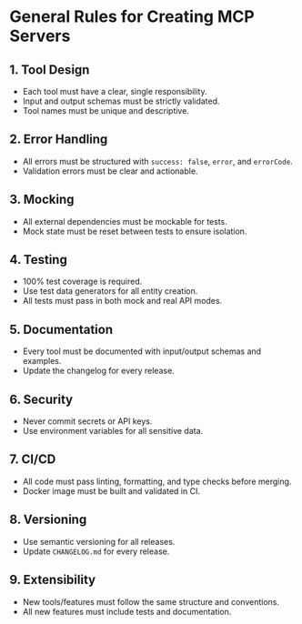 # General Rules for Creating MCP Servers

## 1. Tool Design

- Each tool must have a clear, single responsibility.
- Input and output schemas must be strictly validated.
- Tool names must be unique and descriptive.

## 2. Error Handling

- All errors must be structured with `success: false`, `error`, and `errorCode`.
- Validation errors must be clear and actionable.

## 3. Mocking

- All external dependencies must be mockable for tests.
- Mock state must be reset between tests to ensure isolation.

## 4. Testing

- 100% test coverage is required.
- Use test data generators for all entity creation.
- All tests must pass in both mock and real API modes.

## 5. Documentation

- Every tool must be documented with input/output schemas and examples.
- Update the changelog for every release.

## 6. Security

- Never commit secrets or API keys.
- Use environment variables for all sensitive data.

## 7. CI/CD

- All code must pass linting, formatting, and type checks before merging.
- Docker image must be built and validated in CI.

## 8. Versioning

- Use semantic versioning for all releases.
- Update `CHANGELOG.md` for every release.

## 9. Extensibility

- New tools/features must follow the same structure and conventions.
- All new features must include tests and documentation. 